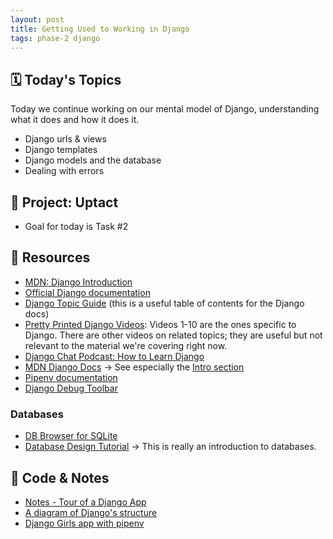 ```yaml
---
layout: post
title: Getting Used to Working in Django
tags: phase-2 django
---
```


## 🗓️ Today's Topics

Today we continue working on our mental model of Django, understanding what it does and how it does it.

- Django urls & views
- Django templates
- Django models and the database
- Dealing with errors

## 🎯 Project: Uptact
- Goal for today is Task #2

## 🔖 Resources

- [MDN: Django Introduction](https://developer.mozilla.org/en-US/docs/Learn/Server-side/Django/Introduction)
- [Official Django documentation](https://docs.djangoproject.com/en/3.2/)
- [Django Topic Guide](https://docs.djangoproject.com/en/3.2/topics/) (this is a useful table of contents for the Django docs)
- [Pretty Printed Django Videos](https://www.youtube.com/playlist?list=PLXmMXHVSvS-DQfOsQdXkzEZyD0Vei7PKf): Videos 1-10 are the ones specific to Django. There are other videos on related topics; they are useful but not relevant to the material we're covering right now.
- [Django Chat Podcast: How to Learn Django](https://djangochat.com/episodes/how-to-learn-django)
- [MDN Django Docs](https://developer.mozilla.org/en-US/docs/Learn/Server-side/Django) -> See especially the [Intro section](https://developer.mozilla.org/en-US/docs/Learn/Server-side/Django/Introduction)
- [Pipenv documentation](https://pipenv.pypa.io/en/latest/)
- [Django Debug Toolbar](https://django-debug-toolbar.readthedocs.io/en/1.8/)

### Databases

- [DB Browser for SQLite](https://sqlitebrowser.org/)
- [Database Design Tutorial](https://learndjango.com/tutorials/database-design-tutorial-beginners) -> This is really an introduction to databases.

## 🦉 Code & Notes

- [Notes - Tour of a Django App](https://github.com/momentum-team-11/notes/blob/main/django-tour.md)
- [A diagram of Django's structure](https://github.com/momentum-team-11/notes/blob/main/django-diagram.md)
- [Django Girls app with pipenv](https://github.com/Momentum-Team-11/example--djangogirls-with-pipenv)
